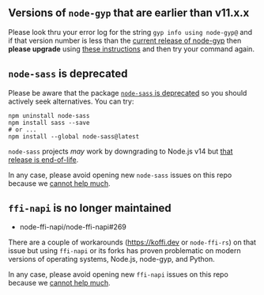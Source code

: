 ## Versions of `node-gyp` that are earlier than v11.x.x

Please look thru your error log for the string `gyp info using node-gyp@` and if that version number is less than the [current release of node-gyp](https://github.com/nodejs/node-gyp/releases) then __please upgrade__ using [these instructions](https://github.com/nodejs/node-gyp/blob/main/docs/Updating-npm-bundled-node-gyp.md) and then try your command again.

## `node-sass` is deprecated

Please be aware that the package [`node-sass` is deprecated](https://github.com/sass/node-sass#node-sass) so you should actively seek alternatives.  You can try:
```
npm uninstall node-sass
npm install sass --save
# or ...
npm install --global node-sass@latest
```
`node-sass` projects _may_ work by downgrading to Node.js v14 but [that release is end-of-life](https://github.com/nodejs/release#release-schedule).

In any case, please avoid opening new `node-sass` issues on this repo because we [cannot help much](https://github.com/nodejs/node-gyp/issues?q=is%3Aissue+label%3A%22Node+Sass+--%3E+Dart+Sass%22).

## `ffi-napi` is no longer maintained

* node-ffi-napi/node-ffi-napi#269

There are a couple of workarounds (https://koffi.dev or `node-ffi-rs`) on that issue but using `ffi-napi` or its forks has proven problematic on modern versions of operating systems, Node.js, node-gyp, and Python.

In any case, please avoid opening new `ffi-napi` issues on this repo because we [cannot help much](https://github.com/nodejs/node-gyp/issues?q=label%3Affi-napi).

